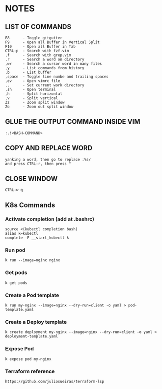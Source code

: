 # NOTES                          

## LIST OF COMMANDS
    F8      - Toggle gitgutter
    F9      - Open all Buffer in Vertical Split
    F10     - Open all Buffer in Tab
    CTRL-p  - Search with fzf.vim
    ,f      - Search with grep.vim
    ,r      - Search a word on directory
    ,wr     - Search a cursor word in many files
    ,y      - List commands from history
    ,b      - List buffer
    ,space  - Toggle line numbe and trailing spaces
    ,ev     - Open vimrc file
    ,.      - Set current work directory
    ,sh     - Open terminal
    ,h      - Split horizontal
    ,v      - Split vertical
    Zz      - Zoom split window
    Zo      - Zoom out split window

## GLUE THE OUTPUT COMMAND INSIDE VIM
    :.!<BASH-COMMAND>

## COPY AND REPLACE WORD
    yanking a word, then go to replace :%s/
    and press CTRL-r, then press " 

## CLOSE WINDOW
    CTRL-w q

## K8s Commands
### Activate completion (add at .bashrc)
    source <(kubectl completion bash)
    alias k=kubectl
    complete -F __start_kubectl k
### Run pod
    k run --image=nginx nginx
### Get pods
    k get pods
### Create a Pod template
    k run my-nginx --image=nginx --dry-run=client -o yaml > pod-template.yaml
### Create a Deploy template
    k create deployment my-nginx --image=nginx --dry-run=client -o yaml > deployment-template.yaml
### Expose Pod
    k expose pod my-nginx

### Terraform reference
    https://github.com/juliosueiras/terraform-lsp


